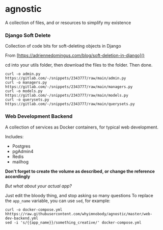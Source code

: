 # agnostic
A collection of files, and or resources to simplify my existence

### Django Soft Delete
Collection of code bits for soft-deleting objects in Django

From [https://adriennedomingus.com/blog/soft-deletion-in-django]()

cd into your utils folder, then download the files to the folder. Then done.

```shell
curl -o admin.py https://gitlab.com/-/snippets/2343777/raw/main/admin.py
curl -o managers.py https://gitlab.com/-/snippets/2343777/raw/main/managers.py
curl -o models.py https://gitlab.com/-/snippets/2343777/raw/main/models.py
curl -o querysets.py https://gitlab.com/-/snippets/2343777/raw/main/querysets.py
```


### Web Development Backend
A collection of services as Docker containers, for typical web development.

Includes:
- Postgres
- pgAdmin4
- Redis
- mailhog

**Don't forget to create the volume as described, or change the reference accordingly**

_But what about your actual app?_

Just edit the bloody thing, and stop asking so many questions
To replace the `app_name` variable, you can use `sed`, for example:

```shell
curl -o docker-compose.yml hhttps://raw.githubusercontent.com/whyimnobody/agnostic/master/web-dev-backend.yml
sed -i 's/{{app_name}}/something_creative/' docker-compose.yml
```
